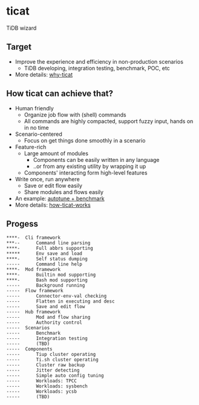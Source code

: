 # ticat
TiDB wizard

## Target
* Improve the experience and efficiency in non-production scenarios
    * TiDB developing, integration testing, benchmark, POC, etc
* More details: [why-ticat](./doc/why-ticat.md)

## How ticat can achieve that?
* Human friendly
    * Organize job flow with (shell) commands
    * All commands are highly compacted, support fuzzy input, hands on in no time
* Scenario-centered
    * Focus on get things done smoothly in a scenario
* Feature-rich
    * Large amount of modules
        * Components can be easily written in any language
        * ..or from any existing utility by wrapping it up
    * Components' interacting form high-level features
* Write once, run anywhere
    * Save or edit flow easily
    * Share modules and flows easily
* An example: [autotune + benchmark](./doc/usage-draft/benchmark.md)
* More details: [how-ticat-works](./doc/how-ticat-works.md)

## Progess
```
****-  Cli framework
***--      Command line parsing
****-      Full abbrs supporting
*****      Env save and load
****-      Self status dumping
-----      Command line help
****-  Mod framework
****-      Builtin mod supporting
****-      Bash mod supporting
-----      Background running
-----  Flow framework
-----      Connector-env-val checking
-----      Flatten in executing and desc
-----      Save and edit flow
-----  Hub framework
-----      Mod and flow sharing
-----      Authority control
-----  Scenarios
-----      Benchmark
-----      Integration testing
-----      (TBD)
-----  Components
-----      Tiup cluster operating
-----      Ti.sh cluster operating
-----      Cluster raw backup
-----      Jitter detecting
-----      Simple auto config tuning
-----      Workloads: TPCC
-----      Workloads: sysbench
-----      Workloads: ycsb
-----      (TBD)
```
